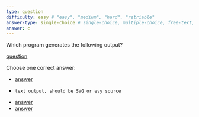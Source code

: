 ```yaml
---
type: question
difficulty: easy # "easy", "medium", "hard", "retriable"
answer-type: single-choice # single-choice, multiple-choice, free-text, multiple-free-texts, program
answer: c
---
```


Which program generates the following output?

[question](dot/dot.c.evy "evy:svg")

Choose one correct answer:

- [answer](dot/dot.a.evy "evy:source")
- ```
  text output, should be SVG or evy source
  ```
- [answer](dot/dot.c.evy "evy:source")
- [answer](dot/dot.d.evy "evy:source")
